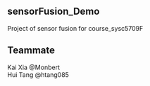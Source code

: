 ## sensorFusion_Demo<br>
Project of sensor fusion for course_sysc5709F

## Teammate<br>
Kai Xia   @Monbert<br>
Hui Tang  @htang085
